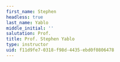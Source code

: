 ```yaml
---
first_name: Stephen
headless: true
last_name: Yablo
middle_initial: ''
salutation: Prof.
title: Prof. Stephen Yablo
type: instructor
uid: f11d9fe7-0318-f98d-4435-ebd0f0806478
---
```


